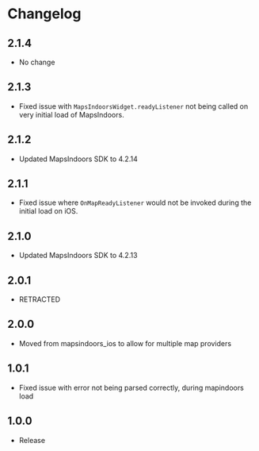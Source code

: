 # Changelog

## 2.1.4

* No change

## 2.1.3

* Fixed issue with `MapsIndoorsWidget.readyListener` not being called on very initial load of MapsIndoors.

## 2.1.2

* Updated MapsIndoors SDK to 4.2.14

## 2.1.1

* Fixed issue where `OnMapReadyListener` would not be invoked during the initial load on iOS.

## 2.1.0

* Updated MapsIndoors SDK to 4.2.13

## 2.0.1

* RETRACTED

## 2.0.0

* Moved from mapsindoors_ios to allow for multiple map providers

## 1.0.1

* Fixed issue with error not being parsed correctly, during mapindoors load

## 1.0.0

* Release
